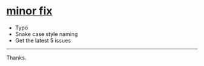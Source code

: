 # [minor fix](https://github.com/yihong0618/gitblog/pull/226)

* Typo
* Snake case style naming
* Get the latest 5 issues

---

Thanks.